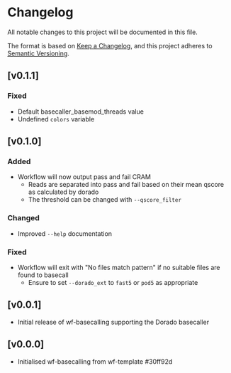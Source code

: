# Changelog
All notable changes to this project will be documented in this file.

The format is based on [Keep a Changelog](https://keepachangelog.com/en/1.0.0/),
and this project adheres to [Semantic Versioning](https://semver.org/spec/v2.0.0.html).

## [v0.1.1]
### Fixed
* Default basecaller_basemod_threads value
* Undefined `colors` variable

## [v0.1.0]
### Added
* Workflow will now output pass and fail CRAM
    * Reads are separated into pass and fail based on their mean qscore as calculated by dorado
    * The threshold can be changed with `--qscore_filter`
### Changed
* Improved `--help` documentation
### Fixed
* Workflow will exit with "No files match pattern" if no suitable files are found to basecall
    * Ensure to set `--dorado_ext` to `fast5` or `pod5` as appropriate

## [v0.0.1]
- Initial release of wf-basecalling supporting the Dorado basecaller

## [v0.0.0]
- Initialised wf-basecalling from wf-template #30ff92d
